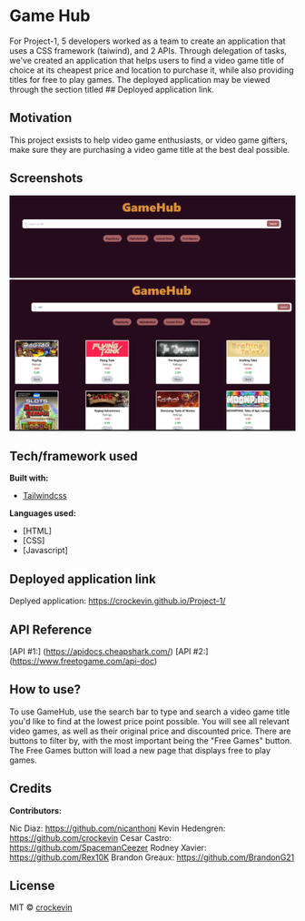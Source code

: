 #  Game Hub

For Project-1, 5 developers worked as a team to create an application that uses a CSS framework (taiwind), and 2 APIs. Through delegation of tasks, we've created an application that helps users to find a video game title of choice at its cheapest price and location to purchase it, while also providing titles for free to play games. The deployed application may be viewed through the section titled ## Deployed application link. 

## Motivation
This project exsists to help video game enthusiasts, or video game gifters, make sure they are purchasing a video game title at the best deal possible.
 
## Screenshots

![ScreenShot](./assets/imgs/GH-1.png)
![ScreenShot](./assets/imgs/GH2.png)

## Tech/framework used

<b>Built with:</b>
- [Tailwindcss](https://tailwindcss.com/)

<b>Languages used:</b>
 - [HTML]
 - [CSS]
 - [Javascript]

## Deployed application link

Deplyed application: https://crockevin.github.io/Project-1/


## API Reference

[API #1:] (https://apidocs.cheapshark.com/)
[API #2:] (https://www.freetogame.com/api-doc)


## How to use?
To use GameHub, use the search bar to type and search a video game title you'd like to find at the lowest price point possible. You will see all relevant video games, as well as their original price and discounted price. There are buttons to filter by, with the most important being the "Free Games" button. The Free Games button will load a new page that displays free to play games.

## Credits

<b>Contributors:</b>

Nic Diaz: https://github.com/nicanthoni
Kevin Hedengren: https://github.com/crockevin
Cesar Castro: https://github.com/SpacemanCeezer
Rodney Xavier: https://github.com/Rex10K
Brandon Greaux: https://github.com/BrandonG21


## License

MIT © [crockevin]()
